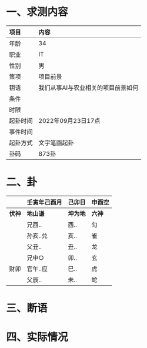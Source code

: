 # 一、求测内容
|项目|内容|
|:-|:-|
|年龄|34|
|职业|IT|
|性别|男|
|策项|项目前景|
|钥语|我们从事AI与农业相关的项目前景如何|
|条件||
|时限||
|起卦时间|2022年09月23日17点|
|事件时间||
|起卦方式|文字笔画起卦|
|卦码|873卦|

# 二、卦
||壬寅年己酉月|己卯日|申酉空|
|:-|:-|:-|:-|
|**伏神**|**地山谦**|**坤为地**|**六神**|
||兄酉..|酉..|勾|
||孙亥..兑|亥..|雀|
||父丑..|丑..|龙|
||兄申○|卯..|玄|
|财卯|官午..应|巳..|虎|
||父辰..|未..|蛇|


# 三、断语

# 四、实际情况